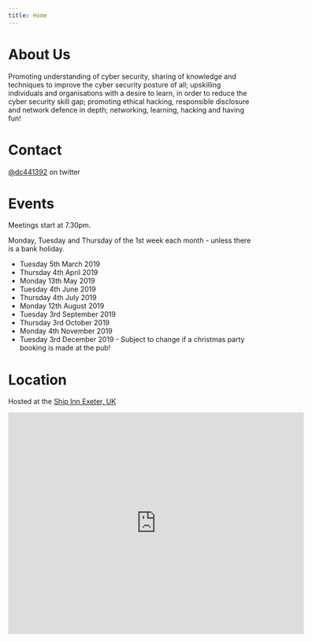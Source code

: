 ```yaml
---
title: Home
---
```

# About Us
Promoting understanding of cyber security, sharing of knowledge and techniques to improve the cyber security posture of all; upskilling individuals and organisations with a desire to learn, in order to reduce the cyber security skill gap; promoting ethical hacking, responsible disclosure and network defence in depth; networking, learning, hacking and having fun!

# Contact
[@dc441392](https://twitter.com/dc441392) on twitter

# Events
Meetings start at 7.30pm.

Monday, Tuesday and Thursday of the 1st week each month - unless there is a bank holiday.

* Tuesday 5th March 2019
* Thursday 4th April 2019
* Monday 13th May 2019
* Tuesday 4th June 2019
* Thursday 4th July 2019
* Monday 12th August 2019
* Tuesday 3rd September 2019
* Thursday 3rd October 2019
* Monday 4th November 2019
* Tuesday 3rd December 2019 - Subject to change if a christmas party booking is made at the pub!


# Location
Hosted at the [Ship Inn Exeter, UK](https://www.greeneking-pubs.co.uk/pubs/devon/ship/find-us/)


<iframe src="https://www.google.com/maps/embed?pb=!1m18!1m12!1m3!1d530.984847818339!2d-3.5306986682744936!3d50.7235783398137!2m3!1f0!2f0!3f0!3m2!1i1024!2i768!4f13.1!3m3!1m2!1s0x486da43bf37772b5%3A0xf4209798604c3f81!2sShip!5e0!3m2!1sen!2suk!4v1518812203107" width="600" height="450" frameborder="0" style="border:0" allowfullscreen>Google Maps</iframe>
